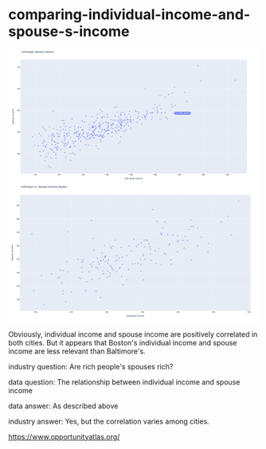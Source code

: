 # comparing-individual-income-and-spouse-s-income
![](https://github.com/Jason112Fu/comparing-individual-income-and-spouse-s-income/blob/master/p4%20baltimore.png)
![](https://github.com/Jason112Fu/comparing-individual-income-and-spouse-s-income/blob/master/p4%20boston.png)

Obviously, individual income and spouse income are positively correlated in both cities. But it appears that Boston's individual income and spouse income are less relevant than Baltimore's.


industry question: Are rich people's spouses rich?

data question: The relationship between individual income and spouse income

data answer: As described above

industry answer: Yes, but the correlation varies among cities.


https://www.opportunityatlas.org/
